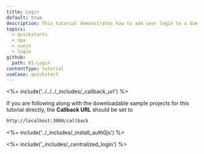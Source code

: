 ```yaml
---
title: Login
default: true
description: This tutorial demonstrates how to add user login to a Vue.JS application with Auth0.
topics:
  - quickstarts
  - spa
  - vuejs
  - login
github:
  path: 01-Login
contentType: tutorial
useCase: quickstart
---
```


<%= include('../../../_includes/_callback_url') %>

If you are following along with the downloadable sample projects for this tutorial directly, the **Callback URL** should be set to

```bash
http://localhost:3000/callback
```

<%= include('../_includes/_install_auth0js') %>

<%= include('_includes/_centralized_login') %>